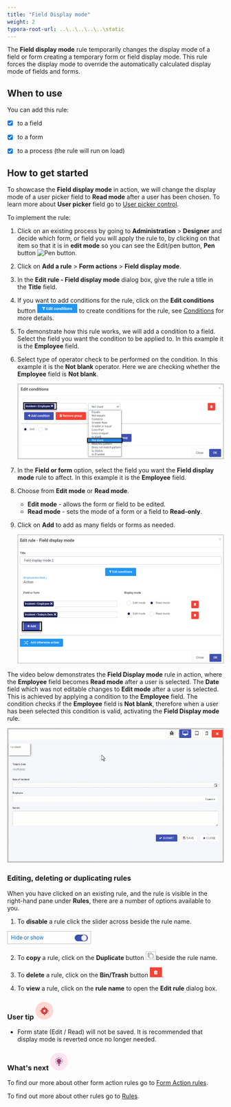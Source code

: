 ```yaml
---
title: "Field Display mode"
weight: 2
typora-root-url: ..\..\..\..\..\static
---
```


The **Field display mode** rule temporarily changes the display mode of a field or form creating a temporary form or field display mode. This rule forces the display mode to override the automatically calculated display mode of fields and forms.		


## When to use

You can add this rule:

- [x] to a field
- [x] to a form 
- [x] to a process (the rule will run on load)



## How to get started

To showcase the **Field display mode** in action, we will change the display mode of a user picker field to **Read mode** after a user has been chosen. To learn more about **User picker** field go to [User picker control](/docs/platform/controls/input/user-picker/).

To implement the rule:

1. Click on an existing process by going to **Administration** > **Designer** and decide which form, or field you will apply the rule to, by clicking on that item so that it is in **edit mode** so you can see the Edit/pen button, **Pen** button ![Pen button](http://localhost:1313/images/penicon.png).

2. Click on **Add a rule** > **Form actions** > **Field display mode**.

3. In the **Edit rule - Field display mode** dialog box, give the rule a title in the **Title** field.

4. If you want to add conditions for the rule, click on the **Edit conditions** button ![Edit conditions button](/images/editconditions.png) to create conditions for the rule, see [Conditions](http://localhost:1313/docs/platform/rules/general/add-conditions/) for more details.

5. To demonstrate how this rule works, we will add a condition to a field. Select the field you want the condition to be applied to. In this example it is the **Employee** field.

6. Select type of operator check to be performed on the condition. In this example it is the **Not blank** operator. Here we are checking whether the **Employee** field is **Not blank**.

   ![Edit conditions](/images/example-condition-field-display-mode.jpg) 

7. In the **Field or form** option, select the field you want the **Field display mode** rule to affect. In this example it is the **Employee** field.

8. Choose from **Edit mode** or **Read mode**.

   - **Edit mode** - allows the form or field to be edited.
   - **Read mode** - sets the mode of a form or a field to **Read-only**.

9. Click on **Add** to add as many fields or forms as needed.

   ![Edit rule dialog box](/images/examples-field-display-mode-fields.jpg)

The video below demonstrates the **Field Display mode** rule in action, where the **Employee** field becomes **Read mode** after a user is selected. The **Date** field which was not editable changes to **Edit mode** after a user is selected. This is achieved by applying a condition to the **Employee** field. The condition checks if the **Employee** field is **Not blank**, therefore when a user has been selected this condition is valid, activating the **Field Display mode** rule.

<img src="/videos/gifs/examples/field-display-mode/field-display-mode2.gif"/>

### Editing, deleting or duplicating rules

When you have clicked on an existing rule, and the rule is visible in the right-hand pane under **Rules**, there are a number of options available to you.

1. To **disable** a rule click the slider across beside the rule name. 

![Disable a rule](/images/disable-rule.jpg)

2. To **copy** a rule, click on the **Duplicate** button ![Duplicate button](/images/duplicate-button.jpg)beside the rule name. 

3. To **delete** a rule, click on the **Bin/Trash** button ![Bin/Trash button](/images/bin.png).

4. To **view** a rule, click on the **rule name** to open the **Edit rule** dialog box.

### User tip ![Target icon](/images/05.png)

-  Form state (Edit / Read) will not be saved. It is recommended that display mode is reverted once no longer needed.

### What's next ![Idea icon](/images/18.png) 

To find our more about other form action rules go to [Form Action rules](/docs/platform/rules/form-actions/).

To find out more about other rules go to [Rules](/docs/platform/rules/).

